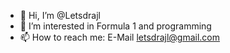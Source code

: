 - 👋 Hi, I’m @Letsdrajl
- 👀 I’m interested in Formula 1 and programming
- 📫 How to reach me: E-Mail letsdrajl@gmail.com

<!---
Letsdrajl/Letsdrajl is a ✨ special ✨ repository because its `README.md` (this file) appears on your GitHub profile.
You can click the Preview link to take a look at your changes.
--->
